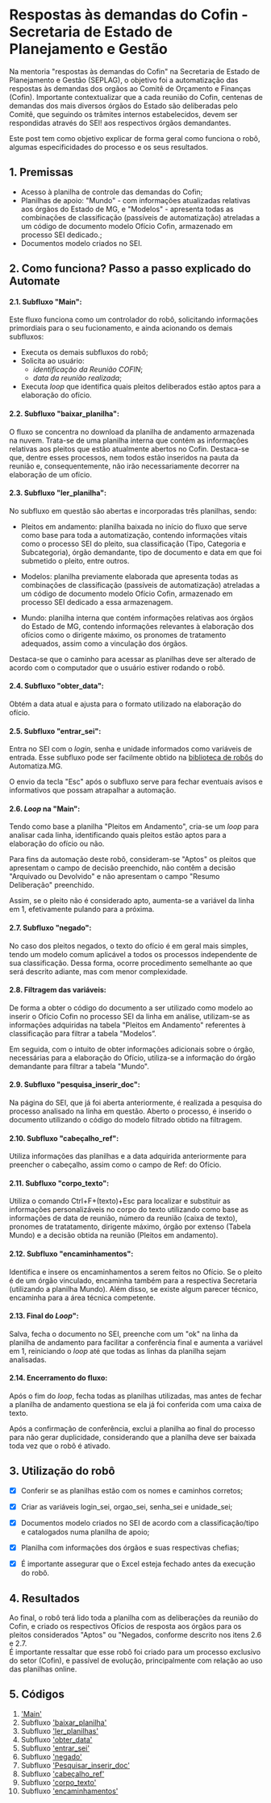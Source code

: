 # Respostas às demandas do Cofin - Secretaria de Estado de Planejamento e Gestão
 
Na mentoria "respostas às demandas do Cofin" na Secretaria de Estado de Planejamento e Gestão (SEPLAG), o objetivo foi a automatização das respostas às demandas dos orgãos ao Comitê de Orçamento e Finanças (Cofin). Importante contextualizar que a cada reunião do Cofin, centenas de demandas dos mais diversos órgãos do Estado são deliberadas pelo Comitê, que seguindo os trâmites internos estabelecidos, devem ser respondidas através do SEI! aos respectivos órgãos demandantes.
<!-- more -->
 
Este post tem como objetivo explicar de forma geral como funciona o robô, algumas especificidades do processo e os seus resultados.
 
 
## 1. Premissas
- Acesso à planilha de controle das demandas do Cofin;<br>
- Planilhas de apoio: "Mundo" - com informações atualizadas relativas aos órgãos do Estado de MG, e "Modelos" - apresenta todas as combinações de classificação (passíveis de automatização) atreladas a um código de documento modelo Ofício Cofin, armazenado em processo SEI dedicado.;<br>
- Documentos modelo criados no SEI.


## 2. Como funciona? Passo a passo explicado do Automate
#### 2.1. **Subfluxo "Main":**
Este fluxo funciona como um controlador do robô, solicitando informações primordiais para o seu fucionamento, e ainda acionando os demais subfluxos:  
 
- Executa os demais subfluxos do robô; 
- Solicita ao usuário:  
    - *identificação da Reunião COFIN*;  
    - *data da reunião realizada*;
- Executa *loop* que identifica quais pleitos deliberados estão aptos para a elaboração do ofício.


#### 2.2. **Subfluxo "baixar_planilha":**
O fluxo se concentra no download da planilha de andamento armazenada na nuvem. Trata-se de uma planilha interna que contém as informações relativas aos pleitos que estão atualmente abertos no Cofin. Destaca-se que, dentre esses processos, nem todos estão inseridos na pauta da reunião e, consequentemente, não irão necessariamente decorrer na elaboração de um ofício.


#### 2.3. **Subfluxo "ler_planilha":**
No subfluxo em questão são abertas e incorporadas três planilhas, sendo:

- Pleitos em andamento: planilha baixada no início do fluxo que serve como base para toda a automatização, contendo informações vitais como o processo SEI do pleito, sua classificação (Tipo, Categoria e Subcategoria), órgão demandante, tipo de documento e data em que foi submetido o pleito, entre outros.

- Modelos: planilha previamente elaborada que apresenta todas as combinações de classificação (passíveis de automatização) atreladas a um código de documento modelo Ofício Cofin, armazenado em processo SEI dedicado a essa armazenagem.

- Mundo: planilha interna que contém informações relativas aos órgãos do Estado de MG, contendo informações relevantes à elaboração dos ofícios como o dirigente máximo, os pronomes de tratamento adequados, assim como a vinculação dos órgãos.

Destaca-se que o caminho para acessar as planilhas deve ser alterado de acordo com o computador que o usuário estiver rodando o robô.


#### 2.4. **Subfluxo "obter_data":**
Obtém a data atual e ajusta para o formato utilizado na elaboração do ofício.


#### 2.5. **Subfluxo "entrar_sei":**
Entra no SEI com o *login*, senha e unidade informados como variáveis de entrada. Esse subfluxo pode ser facilmente obtido na [biblioteca de robôs](https://automatiza-mg.github.io/automatizacoes/robos/) do Automatiza.MG.

O envio da tecla "Esc" após o subfluxo serve para fechar eventuais avisos e informativos que possam atrapalhar a automação.


#### 2.6. ***Loop* na "Main":**
Tendo como base a planilha "Pleitos em Andamento", cria-se um *loop* para analisar cada linha, identificando quais pleitos estão aptos para a elaboração do ofício ou não.

Para fins da automação deste robô, consideram-se "Aptos" os pleitos que apresentam o campo de decisão preenchido, não contêm a decisão "Arquivado ou Devolvido" e não apresentam o campo "Resumo Deliberação" preenchido.

Assim, se o pleito não é considerado apto, aumenta-se a variável da linha em 1, efetivamente pulando para a próxima.


#### 2.7. **Subfluxo "negado":**
No caso dos pleitos negados, o texto do ofício é em geral mais simples, tendo um modelo comum aplicável a todos os processos independente de sua classificação. Dessa forma, ocorre procedimento semelhante ao que será descrito adiante, mas com menor complexidade.


#### 2.8. **Filtragem das variáveis:**
De forma a obter o código do documento a ser utilizado como modelo ao inserir o Ofício Cofin no processo SEI da linha em análise, utilizam-se as informações adquiridas na tabela "Pleitos em Andamento" referentes à classificação para filtrar a tabela "Modelos”.

Em seguida, com o intuito de obter informações adicionais sobre o órgão, necessárias para a elaboração do Ofício, utiliza-se a informação do órgão demandante para filtrar a tabela "Mundo".


#### 2.9. **Subfluxo "pesquisa_inserir_doc":**
Na página do SEI, que já foi aberta anteriormente, é realizada a pesquisa do processo analisado na linha em questão. Aberto o processo, é inserido o documento utilizando o código do modelo filtrado obtido na filtragem.


#### 2.10. **Subfluxo "cabeçalho_ref":**
Utiliza informações das planilhas e a data adquirida anteriormente para preencher o cabeçalho, assim como o campo de Ref: do Ofício.


#### 2.11. **Subfluxo "corpo_texto":**
Utiliza o comando Ctrl+F+(texto)+Esc para localizar e substituir as informações personalizáveis no corpo do texto utilizando como base as informações de data de reunião, número da reunião (caixa de texto), pronomes de tratatamento, dirigente máximo, órgão por extenso (Tabela Mundo) e a decisão obtida na reunião (Pleitos em andamento).


#### 2.12. **Subfluxo "encaminhamentos":**
Identifica e insere os encaminhamentos a serem feitos no Ofício. Se o pleito é de um órgão vinculado, encaminha também para a respectiva Secretaria (utilizando a planilha Mundo). Além disso, se existe algum parecer técnico, encaminha para a área técnica competente.


#### 2.13. **Final do *Loop*":**
Salva, fecha o documento no SEI, preenche com um "ok" na linha da planilha de andamento para facilitar a conferência final e aumenta a variável em 1, reiniciando o *loop* até que todas as linhas da planilha sejam analisadas.


#### 2.14. **Encerramento do fluxo:**
Após o fim do *loop*, fecha todas as planilhas utilizadas, mas antes de fechar a planilha de andamento questiona se ela já foi conferida com uma caixa de texto.

Após a confirmação de conferência, exclui a planilha ao final do processo para não gerar duplicidade, considerando que a planilha deve ser baixada toda vez que o robô é ativado.


## 3. Utilização do robô
 
- [x] Conferir se as planilhas estão com os nomes e caminhos corretos;
- [x] Criar as variáveis login_sei, orgao_sei, senha_sei e unidade_sei;
- [x] Documentos modelo criados no SEI de acordo com a classificação/tipo e catalogados numa planilha de apoio;
- [x] Planilha com informações dos órgãos e suas respectivas chefias;
- [x] É importante assegurar que o Excel esteja fechado antes da execução do robô.
 
 
## 4. Resultados
 
Ao final, o robô terá lido toda a planilha com as deliberações da reunião do Cofin, e criado os respectivos Ofícios de resposta aos órgãos para os pleitos considerados "Aptos" ou "Negados, conforme descrito nos itens 2.6 e 2.7.<br>
É importante ressaltar que esse robô foi criado para um processo exclusivo do setor (Cofin), e passível de evolução, principalmente com relação ao uso das planilhas online. 

 
## 5. Códigos
 
1. ['Main'](https://raw.githubusercontent.com/automatiza-mg/biblioteca-de-robos/refs/heads/main/robos/seplag_cofin_mentoria/main.txt)
2. Subfluxo ['baixar_planilha'](https://raw.githubusercontent.com/automatiza-mg/biblioteca-de-robos/refs/heads/main/robos/seplag_cofin_mentoria/baixar_planilha.txt)
3. Subfluxo ['ler_planilhas'](https://raw.githubusercontent.com/automatiza-mg/biblioteca-de-robos/refs/heads/main/robos/seplag_cofin_mentoria/ler_planilhas.txt)
4. Subfluxo ['obter_data'](https://raw.githubusercontent.com/automatiza-mg/biblioteca-de-robos/refs/heads/main/robos/seplag_cofin_mentoria/obter_data.txt)
5. Subfluxo ['entrar_sei'](https://raw.githubusercontent.com/automatiza-mg/biblioteca-de-robos/refs/heads/main/robos/seplag_cofin_mentoria/entrar_sei.txt)
6. Subfluxo ['negado'](https://raw.githubusercontent.com/automatiza-mg/biblioteca-de-robos/refs/heads/main/robos/seplag_cofin_mentoria/negado.txt)
7. Subfluxo ['Pesquisar_inserir_doc'](https://raw.githubusercontent.com/automatiza-mg/biblioteca-de-robos/refs/heads/main/robos/seplag_cofin_mentoria/pesquisar_inserir_doc.txt)
8. Subfluxo ['cabeçalho_ref'](https://raw.githubusercontent.com/automatiza-mg/biblioteca-de-robos/refs/heads/main/robos/seplag_cofin_mentoria/cabe%C3%A7alho_ref.txt)
9. Subfluxo ['corpo_texto'](https://raw.githubusercontent.com/automatiza-mg/biblioteca-de-robos/refs/heads/main/robos/seplag_cofin_mentoria/corpo_texto.txt)
10. Subfluxo ['encaminhamentos'](https://raw.githubusercontent.com/automatiza-mg/biblioteca-de-robos/refs/heads/main/robos/seplag_cofin_mentoria/encaminhamentos.txt)